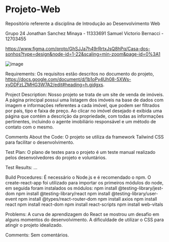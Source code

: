 # Projeto-Web
Repositório referente a disciplina de Introdução ao Desenvolvimento Web

Grupo 24
Jonathan Sanchez Minaya - 11333691
Samuel Victorio Bernacci - 12703455

https://www.figma.com/proto/GhSJJa7h49rRrtxJsQ8hPq/Casa-dos-sonhos?type=design&node-id=1-22&scaling=min-zoom&page-id=0%3A1

![image](https://github.com/samuks123/Projeto-Web/assets/103591276/17cc52bf-f3f1-4633-8c4a-b18b3060d46f)

Requirements: Os requisitos estão descritos no documento do projeto, https://docs.google.com/document/d/1b1oPy4Uh08-5XWs-xyDDFzLZMHG3W7A2/edit#heading=h.gjdgxs.

Project Description: Nosso projeto se trata de um site de venda de imóveis.
A página principal possui uma listagem dos imóveis na base de dados com imagem e informações referentes a cada imóvel, que podem ser filtrados por país, tipo e faixa de preço. Ao clicar no imóvel desejado é exibida uma página que contém a descrição da propriedade, com todas as informações pertinentes, incluindo o agente imobiliário responsável e um método de contato com o mesmo.

Comments About the Code: O projeto se utiliza da framework Tailwind CSS para facilitar o desenvolvimento.

Test Plan: O plano de testes para o projeto é um teste manual realizado pelos desenvolvedores do projeto e voluntários.

Test Results: ...

Build Procedures: É necessário o Node.js e é recomendado o npm. O create-react-app foi utilizado para importar os primeiros módulos do node, em seguida foram instalados os módulos:
npm install @testing-library/jest-dom
npm install @testing-library/react
npm install @testing-library/user-event
npm install @types/react-router-dom
npm install axios
npm install react
npm install react-dom
npm install react-scripts
npm install web-vitals

Problems: A curva de aprendizagem do React se mostrou um desafio em alguns momentos do desenvolvimento. A dificuldade de utilizar o CSS para atingir o projeto idealizado.

Comments: Sem comentários.
